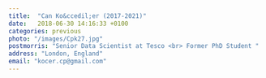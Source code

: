 ```yaml
---
title:  "Can Ko&ccedil;er (2017-2021)"
date:   2018-06-30 14:16:33 +0100
categories: previous
photo: "/images/Cpk27.jpg"
postmorris: "Senior Data Scientist at Tesco <br> Former PhD Student "
address: "London, England"
email: "kocer.cp@gmail.com"
---
```



